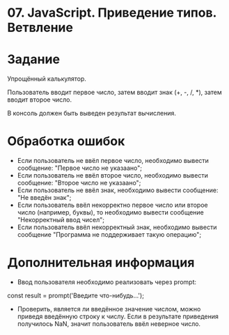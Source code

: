 # 07. JavaScript. Приведение типов. Ветвление

# Задание

Упрощённый калькулятор.

Пользователь вводит первое число, затем вводит знак (+, -, /, *), затем вводит второе число.

В консоль должен быть выведен результат вычисления.

# Обработка ошибок

- Если пользователь не ввёл первое число, необходимо вывести сообщение: "Первое число не указаано";
- Если пользователь не ввёл второе число, необходимо вывести сообщение: "Второе число не указаано";
- Если пользователь не ввёл знак, необходимо вывести сообщение: "Не введён знак";
- Если пользователь ввёл некорректно первое число или второе число (например, буквы), то необходимо вывести сообщение "Некорректный ввод чисел";
- Если пользователь ввёл некорректный знак, необходимо вывести сообщение "Программа не поддерживает такую операцию";

# Дополнительная информация

- Ввод пользователя необходимо реализовать через prompt:

const result = prompt('Введите что-нибудь...');

- Проверить, является ли введённое значение числом, можно приведя введённую строку к числу. Если в результате приведения получилось NaN, значит пользователь ввёл неверное число.



